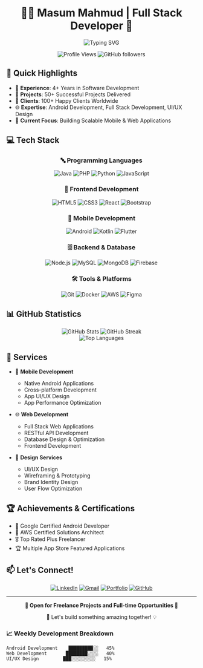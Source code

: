 # <div align="center">👨‍💻 Masum Mahmud | Full Stack Developer 🚀</div>

<div align="center">
  <img src="https://readme-typing-svg.herokuapp.com?font=Fira+Code&weight=500&size=25&pause=1000&color=3F97F7&center=true&vCenter=true&random=false&width=435&lines=Android+Developer;Full+Stack+Developer;App+Designer;4%2B+Years+Experience;50%2B+Projects+Completed" alt="Typing SVG" />
</div>

<p align="center">
  <img src="https://komarev.com/ghpvc/?username=yourusername&label=Profile%20views&color=0e75b6&style=flat" alt="Profile Views" />
  <img src="https://img.shields.io/github/followers/yourusername?label=Followers&style=social" alt="GitHub followers" />
</p>

## 🌟 Quick Highlights

- 🎯 **Experience**: 4+ Years in Software Development
- 💼 **Projects**: 50+ Successful Projects Delivered
- 🤝 **Clients**: 100+ Happy Clients Worldwide
- 🌐 **Expertise**: Android Development, Full Stack Development, UI/UX Design
- 🚀 **Current Focus**: Building Scalable Mobile & Web Applications

## 💻 Tech Stack

<div align="center">

### 🔤 Programming Languages
![Java](https://img.shields.io/badge/Java-%23ED8B00.svg?style=for-the-badge&logo=openjdk&logoColor=white)
![PHP](https://img.shields.io/badge/PHP-%23777BB4.svg?style=for-the-badge&logo=php&logoColor=white)
![Python](https://img.shields.io/badge/Python-3670A0?style=for-the-badge&logo=python&logoColor=ffdd54)
![JavaScript](https://img.shields.io/badge/JavaScript-%23323330.svg?style=for-the-badge&logo=javascript&logoColor=%23F7DF1E)

### 🎨 Frontend Development
![HTML5](https://img.shields.io/badge/HTML5-%23E34F26.svg?style=for-the-badge&logo=html5&logoColor=white)
![CSS3](https://img.shields.io/badge/CSS3-%231572B6.svg?style=for-the-badge&logo=css3&logoColor=white)
![React](https://img.shields.io/badge/React-%2320232a.svg?style=for-the-badge&logo=react&logoColor=%2361DAFB)
![Bootstrap](https://img.shields.io/badge/Bootstrap-%23563D7C.svg?style=for-the-badge&logo=bootstrap&logoColor=white)

### 📱 Mobile Development
![Android](https://img.shields.io/badge/Android-3DDC84?style=for-the-badge&logo=android&logoColor=white)
![Kotlin](https://img.shields.io/badge/Kotlin-%237F52FF.svg?style=for-the-badge&logo=kotlin&logoColor=white)
![Flutter](https://img.shields.io/badge/Flutter-%2302569B.svg?style=for-the-badge&logo=Flutter&logoColor=white)

### 🗄️ Backend & Database
![Node.js](https://img.shields.io/badge/Node.js-6DA55F?style=for-the-badge&logo=node.js&logoColor=white)
![MySQL](https://img.shields.io/badge/MySQL-%2300f.svg?style=for-the-badge&logo=mysql&logoColor=white)
![MongoDB](https://img.shields.io/badge/MongoDB-%234ea94b.svg?style=for-the-badge&logo=mongodb&logoColor=white)
![Firebase](https://img.shields.io/badge/Firebase-%23039BE5.svg?style=for-the-badge&logo=firebase)

### 🛠️ Tools & Platforms
![Git](https://img.shields.io/badge/Git-%23F05033.svg?style=for-the-badge&logo=git&logoColor=white)
![Docker](https://img.shields.io/badge/Docker-%230db7ed.svg?style=for-the-badge&logo=docker&logoColor=white)
![AWS](https://img.shields.io/badge/AWS-%23FF9900.svg?style=for-the-badge&logo=amazon-aws&logoColor=white)
![Figma](https://img.shields.io/badge/Figma-%23F24E1E.svg?style=for-the-badge&logo=figma&logoColor=white)

</div>

## 📊 GitHub Statistics

<div align="center">
  <img src="https://github-readme-stats.vercel.app/api?username=devmasum69x&show_icons=true&theme=tokyonight" alt="GitHub Stats" />
  <img src="https://github-readme-streak-stats.herokuapp.com/?user=devmasum69x&theme=tokyonight" alt="GitHub Streak" />
</div>

<div align="center">
  <img src="https://github-readme-stats.vercel.app/api/top-langs/?username=devmasum69x&layout=compact&theme=tokyonight" alt="Top Languages" />
</div>

## 🎯 Services

- 📱 **Mobile Development**
  - Native Android Applications
  - Cross-platform Development
  - App UI/UX Design
  - App Performance Optimization

- 🌐 **Web Development**
  - Full Stack Web Applications
  - RESTful API Development
  - Database Design & Optimization
  - Frontend Development

- 🎨 **Design Services**
  - UI/UX Design
  - Wireframing & Prototyping
  - Brand Identity Design
  - User Flow Optimization

## 🏆 Achievements & Certifications

- 🥇 Google Certified Android Developer
- 🏅 AWS Certified Solutions Architect
- 🎖️ Top Rated Plus Freelancer
- 🏆 Multiple App Store Featured Applications

## 📫 Let's Connect!

<div align="center">
  
[![LinkedIn](https://img.shields.io/badge/LinkedIn-%230077B5.svg?style=for-the-badge&logo=linkedin&logoColor=white)](https://linkedin.com/in/yourusername)
[![Gmail](https://img.shields.io/badge/Gmail-D14836?style=for-the-badge&logo=gmail&logoColor=white)](mailto:your.email@gmail.com)
[![Portfolio](https://img.shields.io/badge/Portfolio-%23000000.svg?style=for-the-badge&logo=firefox&logoColor=#FF7139)](https://yourportfolio.com)
[![GitHub](https://img.shields.io/badge/GitHub-%23121011.svg?style=for-the-badge&logo=github&logoColor=white)](https://github.com/yourusername)

</div>

---

<div align="center">
  <b>🌟 Open for Freelance Projects and Full-time Opportunities 🌟</b>
  
  <p>💼 Let's build something amazing together! 💡</p>
</div>

### 📈 Weekly Development Breakdown

```text
Android Development    █████████░░   45%
Web Development       ████████░░░░   40%
UI/UX Design         ███░░░░░░░░░   15%
